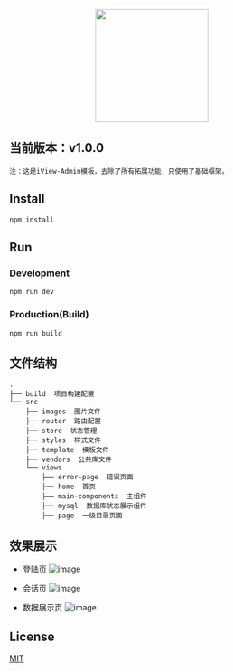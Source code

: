 <p align="center">
    <a href="https://www.iviewui.com">
        <img width="200" src="https://file.iviewui.com/logo.svg">
    </a>
</p>

## 当前版本：v1.0.0

`注：这是iView-Admin模板，去除了所有拓展功能，只使用了基础框架。`

## Install
```bush
npm install
```
## Run
### Development
```bush
npm run dev
```
### Production(Build)
```bush
npm run build
```

## 文件结构
```shell
.
├── build  项目构建配置
└── src
    ├── images  图片文件
    ├── router  路由配置
    ├── store  状态管理
    ├── styles  样式文件
    ├── template  模板文件
    ├── vendors  公共库文件
    └── views
        ├── error-page  错误页面
        ├── home  首页
        ├── main-components  主组件
        ├── mysql  数据库状态展示组件
        ├── page  一级目录页面
```

## 效果展示

- 登陆页
![image](https://github.com/zhangshuodba/MySQL_visualization_FE/tree/master/src/images/login.png)

- 会话页
![image](https://github.com/zhangshuodba/MySQL_visualization_FE/tree/master/src/images/session.png)

- 数据展示页
![image](https://github.com/zhangshuodba/MySQL_visualization_FE/tree/master/src/images/dbspace.png)

## License
[MIT](http://opensource.org/licenses/MIT)